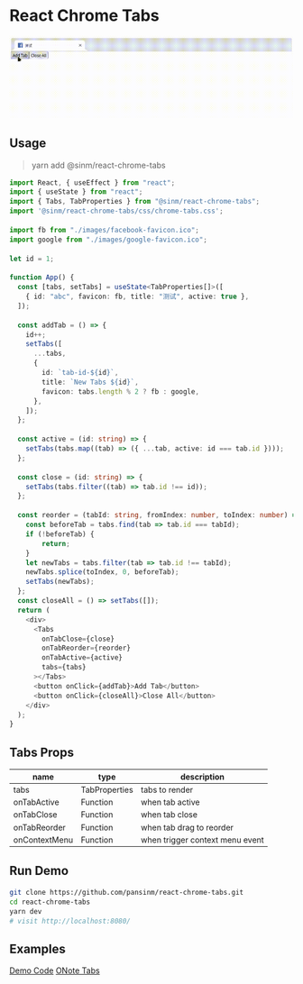 # React Chrome Tabs

![](./react-chrome-tabs.gif)


## Usage

> yarn add @sinm/react-chrome-tabs


```ts
import React, { useEffect } from "react";
import { useState } from "react";
import { Tabs, TabProperties } from "@sinm/react-chrome-tabs";
import '@sinm/react-chrome-tabs/css/chrome-tabs.css';

import fb from "./images/facebook-favicon.ico";
import google from "./images/google-favicon.ico";

let id = 1;

function App() {
  const [tabs, setTabs] = useState<TabProperties[]>([
    { id: "abc", favicon: fb, title: "测试", active: true },
  ]);

  const addTab = () => {
    id++;
    setTabs([
      ...tabs,
      {
        id: `tab-id-${id}`,
        title: `New Tabs ${id}`,
        favicon: tabs.length % 2 ? fb : google,
      },
    ]);
  };

  const active = (id: string) => {
    setTabs(tabs.map((tab) => ({ ...tab, active: id === tab.id })));
  };

  const close = (id: string) => {
    setTabs(tabs.filter((tab) => tab.id !== id));
  };

  const reorder = (tabId: string, fromIndex: number, toIndex: number) => {
    const beforeTab = tabs.find(tab => tab.id === tabId);
    if (!beforeTab) {
        return;
    }
    let newTabs = tabs.filter(tab => tab.id !== tabId);
    newTabs.splice(toIndex, 0, beforeTab);
    setTabs(newTabs);
  };
  const closeAll = () => setTabs([]);
  return (
    <div>
      <Tabs
        onTabClose={close}
        onTabReorder={reorder}
        onTabActive={active}
        tabs={tabs}
      ></Tabs>
      <button onClick={addTab}>Add Tab</button>
      <button onClick={closeAll}>Close All</button>
    </div>
  );
}
```

## Tabs Props

| name          | type          | description                     |
| ------------- | ------------- | ------------------------------- |
| tabs          | TabProperties | tabs to render                |
| onTabActive   | Function      | when tab active                 |
| onTabClose    | Function      | when tab close                  |
| onTabReorder  | Function      | when tab drag to reorder        |
| onContextMenu | Function      | when trigger context menu event |


## Run Demo
```bash
git clone https://github.com/pansinm/react-chrome-tabs.git
cd react-chrome-tabs
yarn dev
# visit http://localhost:8080/
```

## Examples

[Demo Code](./demo/index.tsx)
[ONote Tabs](https://github.com/pansinm/ONote/blob/master/packages/renderer/src/main/containers/ResourceTabs/index.tsx)

